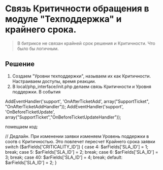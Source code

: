 # Связь Критичности обращения в модуле "Техподдержка" и крайнего срока.
>В битриксе не связан крайней срок решения и Критичности. Что было бы логичным.
## Решение
1. Создаем "Уровни техподдержки", называем их как Критичности. Настраиваем доступы, время реакции.
2. В local/php_interface/init.php делаем связь Критичности и Уровня поддержки.
В события 

  AddEventHandler('support', 'OnAfterTicketAdd', array("SupportTicket", "OnAfterTicketAddHandler"));
  AddEventHandler('support', 'OnBeforeTicketUpdate', array("SupportTicket","OnBeforeTicketUpdateHandler"));
  
помещаем код:


  // Дедлайн. При изменении заявки изменяем Уровень поддержки в соотв с Критичностью. Это повлечет пересчет Крайнего срока заявки
  switch ($arFields['CRITICALITY_ID']) {
    case 4:
      $arFields['SLA_ID'] = 1;
      break;
    case 5:
      $arFields['SLA_ID'] = 2;
      break;
    case 6:
      $arFields['SLA_ID'] = 3;
      break;
    case 40:
      $arFields['SLA_ID'] = 4;
      break;
    default:
      $arFields['SLA_ID'] = 2;
        }

